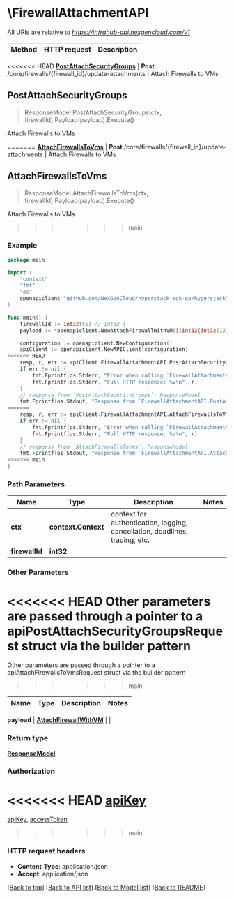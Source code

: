 # \FirewallAttachmentAPI

All URIs are relative to *https://infrahub-api.nexgencloud.com/v1*

Method | HTTP request | Description
------------- | ------------- | -------------
<<<<<<< HEAD
[**PostAttachSecurityGroups**](FirewallAttachmentAPI.md#PostAttachSecurityGroups) | **Post** /core/firewalls/{firewall_id}/update-attachments | Attach Firewalls to VMs



## PostAttachSecurityGroups

> ResponseModel PostAttachSecurityGroups(ctx, firewallId).Payload(payload).Execute()

Attach Firewalls to VMs



=======
[**AttachFirewallsToVms**](FirewallAttachmentAPI.md#AttachFirewallsToVms) | **Post** /core/firewalls/{firewall_id}/update-attachments | Attach Firewalls to VMs



## AttachFirewallsToVms

> ResponseModel AttachFirewallsToVms(ctx, firewallId).Payload(payload).Execute()

Attach Firewalls to VMs

>>>>>>> main
### Example

```go
package main

import (
	"context"
	"fmt"
	"os"
	openapiclient "github.com/NexGenCloud/hyperstack-sdk-go/hyperstack"
)

func main() {
	firewallId := int32(56) // int32 | 
	payload := *openapiclient.NewAttachFirewallWithVM([]int32{int32(123)}) // AttachFirewallWithVM | 

	configuration := openapiclient.NewConfiguration()
	apiClient := openapiclient.NewAPIClient(configuration)
<<<<<<< HEAD
	resp, r, err := apiClient.FirewallAttachmentAPI.PostAttachSecurityGroups(context.Background(), firewallId).Payload(payload).Execute()
	if err != nil {
		fmt.Fprintf(os.Stderr, "Error when calling `FirewallAttachmentAPI.PostAttachSecurityGroups``: %v\n", err)
		fmt.Fprintf(os.Stderr, "Full HTTP response: %v\n", r)
	}
	// response from `PostAttachSecurityGroups`: ResponseModel
	fmt.Fprintf(os.Stdout, "Response from `FirewallAttachmentAPI.PostAttachSecurityGroups`: %v\n", resp)
=======
	resp, r, err := apiClient.FirewallAttachmentAPI.AttachFirewallsToVms(context.Background(), firewallId).Payload(payload).Execute()
	if err != nil {
		fmt.Fprintf(os.Stderr, "Error when calling `FirewallAttachmentAPI.AttachFirewallsToVms``: %v\n", err)
		fmt.Fprintf(os.Stderr, "Full HTTP response: %v\n", r)
	}
	// response from `AttachFirewallsToVms`: ResponseModel
	fmt.Fprintf(os.Stdout, "Response from `FirewallAttachmentAPI.AttachFirewallsToVms`: %v\n", resp)
>>>>>>> main
}
```

### Path Parameters


Name | Type | Description  | Notes
------------- | ------------- | ------------- | -------------
**ctx** | **context.Context** | context for authentication, logging, cancellation, deadlines, tracing, etc.
**firewallId** | **int32** |  | 

### Other Parameters

<<<<<<< HEAD
Other parameters are passed through a pointer to a apiPostAttachSecurityGroupsRequest struct via the builder pattern
=======
Other parameters are passed through a pointer to a apiAttachFirewallsToVmsRequest struct via the builder pattern
>>>>>>> main


Name | Type | Description  | Notes
------------- | ------------- | ------------- | -------------

 **payload** | [**AttachFirewallWithVM**](AttachFirewallWithVM.md) |  | 

### Return type

[**ResponseModel**](ResponseModel.md)

### Authorization

<<<<<<< HEAD
[apiKey](../README.md#apiKey)
=======
[apiKey](../README.md#apiKey), [accessToken](../README.md#accessToken)
>>>>>>> main

### HTTP request headers

- **Content-Type**: application/json
- **Accept**: application/json

[[Back to top]](#) [[Back to API list]](../README.md#documentation-for-api-endpoints)
[[Back to Model list]](../README.md#documentation-for-models)
[[Back to README]](../README.md)

